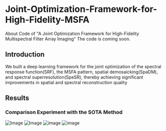 # Joint-Optimization-Framework-for-High-Fidelity-MSFA
About Code of  "A  Joint Optimization Framework for High-Fidelity Multispectral Filter Array Imaging" The code is coming soon. 
## Introduction
We built a deep learning framework for the joint optimization of the spectral response function(SRF), the MSFA pattern, spatial demosaicking(SpaDM), and spectral superresolution(SpeSR), thereby achieving significant improvements in spatial and spectral reconstruction quality
## Results
### Comparison Experiment with the SOTA Method
![Image](https://github.com/user-attachments/assets/07a9db06-f155-4ac6-af31-a63bedc43817)
![Image](https://github.com/user-attachments/assets/62a98637-d3d8-48bc-9131-a6716ee9ebdc)
![image](https://github.com/user-attachments/assets/e8c51669-c013-487b-a289-c17bc6fcd7d9)
![image](https://github.com/user-attachments/assets/a2c2c68b-817f-4d1a-9898-2b4851b831c7)



